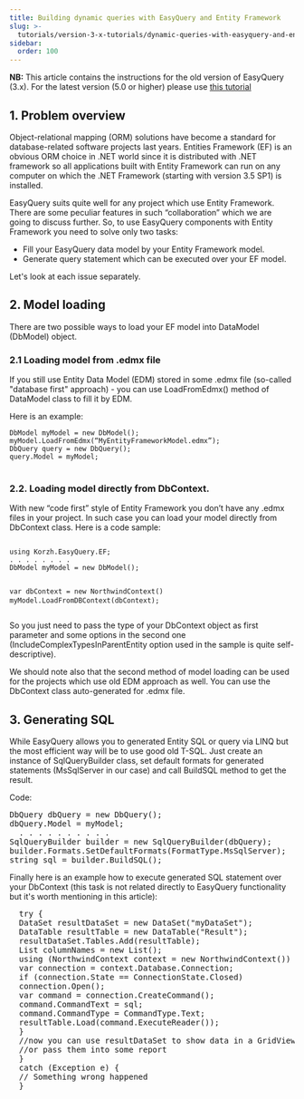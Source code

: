 ```yaml
---
title: Building dynamic queries with EasyQuery and Entity Framework
slug: >-
  tutorials/version-3-x-tutorials/dynamic-queries-with-easyquery-and-entity-framework
sidebar:
  order: 100
---
```


<div>
    <strong>NB:</strong> This article contains the instructions for the old version of EasyQuery (3.x). For the latest version (5.0 or higher) please use <a data-info="aist-inner-link" href="/easyquery/docs/tutorials/dynamic-queries-ui-aspnet-core-entity-framework">this tutorial</a>
        
</div>

<h2>1. Problem overview</h2>
  <p>Object-relational mapping (ORM) solutions have become a standard for database-related software projects last years. Entities Framework (EF) is an obvious ORM choice in .NET world since it is distributed with .NET framework so all applications built with Entity Framework can run on any computer on which the .NET Framework (starting with version 3.5 SP1) is installed.</p>
  <p>EasyQuery suits quite well for any project which use Entity Framework. There are some peculiar features in such “collaboration” which we are going to discuss further. So, to use EasyQuery components with Entity Framework you need to solve only two tasks:</p>
  <ul>
  <li>Fill your EasyQuery data model by your Entity Framework model.</li>
  <li>Generate query statement which can be executed over your EF model.</li>
  </ul>
  <p>Let's look at each issue separately.</p>
  <h2>2. Model loading</h2>
  <p>There are two possible ways to load your EF model into DataModel (DbModel) object.</p>
  <h3>2.1 Loading model from .edmx file</h3>
  <p>If you still use Entity Data Model (EDM) stored in some .edmx file (so-called "database first" approach) - you can use LoadFromEdmx() method of DataModel class to fill it by EDM. </p>
  <p>Here is an example:</p>
  <pre>
<code class="cs">DbModel myModel = new DbModel();
myModel.LoadFromEdmx(“MyEntityFrameworkModel.edmx”);
DbQuery query = new DbQuery();
query.Model = myModel;
</code>
</pre>
  <h3>2.2. Loading model directly from DbContext.</h3>
  <p>With new “code first” style of Entity Framework you don’t have any .edmx files in your project. In such case you can load your model directly from DbContext class. Here is a code sample:</p>
  <pre>
<code class="cs">
using Korzh.EasyQuery.EF;
. . . . . . . .
DbModel myModel = new DbModel();
 
var dbContext = new NorthwindContext()
myModel.LoadFromDBContext(dbContext);
</code>
</pre>
  <p>So you just need to pass the type of your DbContext object as first parameter and some options in the second one (IncludeComplexTypesInParentEntity option used in the sample is quite self-descriptive).</p>
  <p>We should note also that the second method of model loading can be used for the projects which use old EDM approach as well. You can use the DbContext class auto-generated for .edmx file.</p>
  <h2>3. Generating SQL</h2>
  <p>While EasyQuery allows you to generated Entity SQL or query via LINQ but the most efficient way will be to use good old T-SQL. Just create an instance of SqlQueryBuilder class, set default formats for generated statements (MsSqlServer in our case) and call BuildSQL method to get the result. </p>
  <p>Code:</p>
<pre>
DbQuery dbQuery = new DbQuery();
dbQuery.Model = myModel;
  . . . . . . . . . .
SqlQueryBuilder builder = new SqlQueryBuilder(dbQuery);
builder.Formats.SetDefaultFormats(FormatType.MsSqlServer);
string sql = builder.BuildSQL();
</pre>

  <p>Finally here is an example how to execute generated SQL statement over your DbContext (this task is not related directly to EasyQuery functionality but it's worth mentioning in this article):</p>

<pre>
  try {
  DataSet resultDataSet = new DataSet("myDataSet");
  DataTable resultTable = new DataTable("Result");
  resultDataSet.Tables.Add(resultTable);
  List<string> columnNames = new List<string>();
  using (NorthwindContext context = new NorthwindContext()) {
  var connection = context.Database.Connection;
  if (connection.State == ConnectionState.Closed)
  connection.Open();
  var command = connection.CreateCommand();
  command.CommandText = sql;
  command.CommandType = CommandType.Text;
  resultTable.Load(command.ExecuteReader());
  }
  //now you can use resultDataSet to show data in a GridView control 
  //or pass them into some report
  }
  catch (Exception e) {
  // Something wrong happened
  }
 
</pre>
